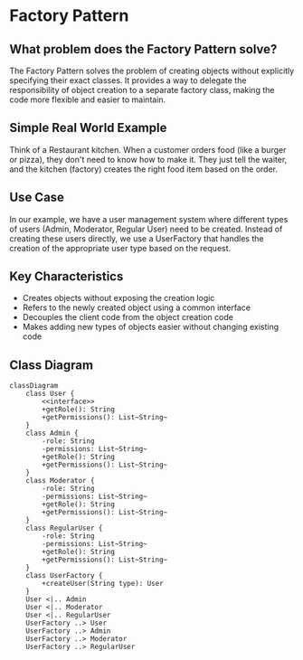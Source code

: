 # Factory Pattern

## What problem does the Factory Pattern solve?
The Factory Pattern solves the problem of creating objects without explicitly specifying their exact classes. It provides a way to delegate the responsibility of object creation to a separate factory class, making the code more flexible and easier to maintain.

## Simple Real World Example
Think of a Restaurant kitchen. When a customer orders food (like a burger or pizza), they don't need to know how to make it. They just tell the waiter, and the kitchen (factory) creates the right food item based on the order.

## Use Case
In our example, we have a user management system where different types of users (Admin, Moderator, Regular User) need to be created. Instead of creating these users directly, we use a UserFactory that handles the creation of the appropriate user type based on the request.

## Key Characteristics
- Creates objects without exposing the creation logic
- Refers to the newly created object using a common interface
- Decouples the client code from the object creation code
- Makes adding new types of objects easier without changing existing code

## Class Diagram
```mermaid
classDiagram
    class User {
        <<interface>>
        +getRole(): String
        +getPermissions(): List~String~
    }
    class Admin {
        -role: String
        -permissions: List~String~
        +getRole(): String
        +getPermissions(): List~String~
    }
    class Moderator {
        -role: String
        -permissions: List~String~
        +getRole(): String
        +getPermissions(): List~String~
    }
    class RegularUser {
        -role: String
        -permissions: List~String~
        +getRole(): String
        +getPermissions(): List~String~
    }
    class UserFactory {
        +createUser(String type): User
    }
    User <|.. Admin
    User <|.. Moderator
    User <|.. RegularUser
    UserFactory ..> User
    UserFactory ..> Admin
    UserFactory ..> Moderator
    UserFactory ..> RegularUser
```